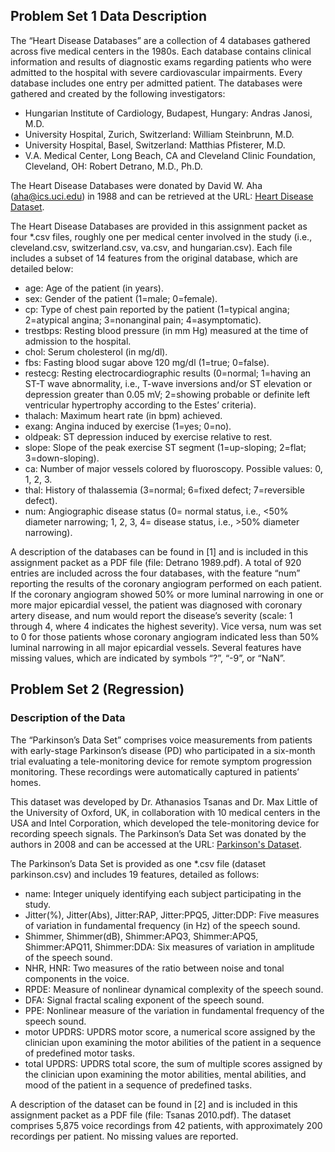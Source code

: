 ## Problem Set 1 Data Description

The “Heart Disease Databases” are a collection of 4 databases gathered across five medical centers in the 1980s. Each database contains clinical information and results of diagnostic exams regarding patients who were admitted to the hospital with severe cardiovascular impairments. Every database includes one entry per admitted patient. The databases were gathered and created by the following investigators:

- Hungarian Institute of Cardiology, Budapest, Hungary: Andras Janosi, M.D.
- University Hospital, Zurich, Switzerland: William Steinbrunn, M.D.
- University Hospital, Basel, Switzerland: Matthias Pfisterer, M.D.
- V.A. Medical Center, Long Beach, CA and Cleveland Clinic Foundation, Cleveland, OH: Robert Detrano, M.D., Ph.D.

The Heart Disease Databases were donated by David W. Aha (aha@ics.uci.edu) in 1988 and can be retrieved at the URL: [Heart Disease Dataset](https://archive.ics.uci.edu/dataset/45/heart+disease).

The Heart Disease Databases are provided in this assignment packet as four *.csv files, roughly one per medical center involved in the study (i.e., cleveland.csv, switzerland.csv, va.csv, and hungarian.csv). Each file includes a subset of 14 features from the original database, which are detailed below:

- age: Age of the patient (in years).
- sex: Gender of the patient (1=male; 0=female).
- cp: Type of chest pain reported by the patient (1=typical angina; 2=atypical angina; 3=nonanginal pain; 4=asymptomatic).
- trestbps: Resting blood pressure (in mm Hg) measured at the time of admission to the hospital.
- chol: Serum cholesterol (in mg/dl).
- fbs: Fasting blood sugar above 120 mg/dl (1=true; 0=false).
- restecg: Resting electrocardiographic results (0=normal; 1=having an ST-T wave abnormality, i.e., T-wave inversions and/or ST elevation or depression greater than 0.05 mV; 2=showing probable or definite left ventricular hypertrophy according to the Estes’ criteria).
- thalach: Maximum heart rate (in bpm) achieved.
- exang: Angina induced by exercise (1=yes; 0=no).
- oldpeak: ST depression induced by exercise relative to rest.
- slope: Slope of the peak exercise ST segment (1=up-sloping; 2=flat; 3=down-sloping).
- ca: Number of major vessels colored by fluoroscopy. Possible values: 0, 1, 2, 3.
- thal: History of thalassemia (3=normal; 6=fixed defect; 7=reversible defect).
- num: Angiographic disease status (0= normal status, i.e., <50% diameter narrowing; 1, 2, 3, 4= disease status, i.e., >50% diameter narrowing).

A description of the databases can be found in [1] and is included in this assignment packet as a PDF file (file: Detrano 1989.pdf). A total of 920 entries are included across the four databases, with the feature “num” reporting the results of the coronary angiogram performed on each patient. If the coronary angiogram showed 50% or more luminal narrowing in one or more major epicardial vessel, the patient was diagnosed with coronary artery disease, and num would report the disease’s severity (scale: 1 through 4, where 4 indicates the highest severity). Vice versa, num was set to 0 for those patients whose coronary angiogram indicated less than 50% luminal narrowing in all major epicardial vessels. Several features have missing values, which are indicated by symbols “?”, “-9”, or “NaN”.



## Problem Set 2 (Regression)

### Description of the Data

The “Parkinson’s Data Set” comprises voice measurements from patients with early-stage Parkinson’s disease (PD) who participated in a six-month trial evaluating a tele-monitoring device for remote symptom progression monitoring. These recordings were automatically captured in patients’ homes.

This dataset was developed by Dr. Athanasios Tsanas and Dr. Max Little of the University of Oxford, UK, in collaboration with 10 medical centers in the USA and Intel Corporation, which developed the tele-monitoring device for recording speech signals. The Parkinson’s Data Set was donated by the authors in 2008 and can be accessed at the URL: [Parkinson's Dataset](https://archive.ics.uci.edu/ml/datasets/Parkinsons).

The Parkinson’s Data Set is provided as one *.csv file (dataset parkinson.csv) and includes 19 features, detailed as follows:

- name: Integer uniquely identifying each subject participating in the study.
- Jitter(%), Jitter(Abs), Jitter:RAP, Jitter:PPQ5, Jitter:DDP: Five measures of variation in fundamental frequency (in Hz) of the speech sound.
- Shimmer, Shimmer(dB), Shimmer:APQ3, Shimmer:APQ5, Shimmer:APQ11, Shimmer:DDA: Six measures of variation in amplitude of the speech sound.
- NHR, HNR: Two measures of the ratio between noise and tonal components in the voice.
- RPDE: Measure of nonlinear dynamical complexity of the speech sound.
- DFA: Signal fractal scaling exponent of the speech sound.
- PPE: Nonlinear measure of the variation in fundamental frequency of the speech sound.
- motor UPDRS: UPDRS motor score, a numerical score assigned by the clinician upon examining the motor abilities of the patient in a sequence of predefined motor tasks.
- total UPDRS: UPDRS total score, the sum of multiple scores assigned by the clinician upon examining the motor abilities, mental abilities, and mood of the patient in a sequence of predefined tasks.

A description of the dataset can be found in [2] and is included in this assignment packet as a PDF file (file: Tsanas 2010.pdf). The dataset comprises 5,875 voice recordings from 42 patients, with approximately 200 recordings per patient. No missing values are reported.
